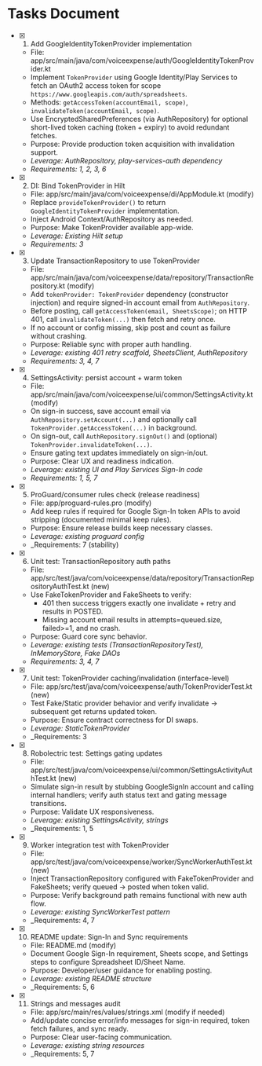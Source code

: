 # Tasks Document

- [x] 1. Add GoogleIdentityTokenProvider implementation
  - File: app/src/main/java/com/voiceexpense/auth/GoogleIdentityTokenProvider.kt
  - Implement `TokenProvider` using Google Identity/Play Services to fetch an OAuth2 access token for scope `https://www.googleapis.com/auth/spreadsheets`.
  - Methods: `getAccessToken(accountEmail, scope)`, `invalidateToken(accountEmail, scope)`.
  - Use EncryptedSharedPreferences (via AuthRepository) for optional short-lived token caching (token + expiry) to avoid redundant fetches.
  - Purpose: Provide production token acquisition with invalidation support.
  - _Leverage: AuthRepository, play-services-auth dependency_
  - _Requirements: 1, 2, 3, 6_

- [x] 2. DI: Bind TokenProvider in Hilt
  - File: app/src/main/java/com/voiceexpense/di/AppModule.kt (modify)
  - Replace `provideTokenProvider()` to return `GoogleIdentityTokenProvider` implementation.
  - Inject Android Context/AuthRepository as needed.
  - Purpose: Make TokenProvider available app-wide.
  - _Leverage: Existing Hilt setup_
  - _Requirements: 3_

- [x] 3. Update TransactionRepository to use TokenProvider
  - File: app/src/main/java/com/voiceexpense/data/repository/TransactionRepository.kt (modify)
  - Add `tokenProvider: TokenProvider` dependency (constructor injection) and require signed-in account email from `AuthRepository`.
  - Before posting, call `getAccessToken(email, SheetsScope)`; on HTTP 401, call `invalidateToken(...)` then fetch and retry once.
  - If no account or config missing, skip post and count as failure without crashing.
  - Purpose: Reliable sync with proper auth handling.
  - _Leverage: existing 401 retry scaffold, SheetsClient, AuthRepository_
  - _Requirements: 3, 4, 7_

- [x] 4. SettingsActivity: persist account + warm token
  - File: app/src/main/java/com/voiceexpense/ui/common/SettingsActivity.kt (modify)
  - On sign-in success, save account email via `AuthRepository.setAccount(...)` and optionally call `TokenProvider.getAccessToken(...)` in background.
  - On sign-out, call `AuthRepository.signOut()` and (optional) `TokenProvider.invalidateToken(...)`.
  - Ensure gating text updates immediately on sign-in/out.
  - Purpose: Clear UX and readiness indication.
  - _Leverage: existing UI and Play Services Sign-In code_
  - _Requirements: 1, 5, 7_

- [x] 5. ProGuard/consumer rules check (release readiness)
  - File: app/proguard-rules.pro (modify)
  - Add keep rules if required for Google Sign-In token APIs to avoid stripping (documented minimal keep rules).
  - Purpose: Ensure release builds keep necessary classes.
  - _Leverage: existing proguard config_
  - _Requirements: 7 (stability)

- [x] 6. Unit test: TransactionRepository auth paths
  - File: app/src/test/java/com/voiceexpense/data/repository/TransactionRepositoryAuthTest.kt (new)
  - Use FakeTokenProvider and FakeSheets to verify:
    - 401 then success triggers exactly one invalidate + retry and results in POSTED.
    - Missing account email results in attempts=queued.size, failed>=1, and no crash.
  - Purpose: Guard core sync behavior.
  - _Leverage: existing tests (TransactionRepositoryTest), InMemoryStore, Fake DAOs_
  - _Requirements: 3, 4, 7_

- [x] 7. Unit test: TokenProvider caching/invalidation (interface-level)
  - File: app/src/test/java/com/voiceexpense/auth/TokenProviderTest.kt (new)
  - Test Fake/Static provider behavior and verify invalidate → subsequent get returns updated token.
  - Purpose: Ensure contract correctness for DI swaps.
  - _Leverage: StaticTokenProvider_
  - _Requirements: 3

- [x] 8. Robolectric test: Settings gating updates
  - File: app/src/test/java/com/voiceexpense/ui/common/SettingsActivityAuthTest.kt (new)
  - Simulate sign-in result by stubbing GoogleSignIn account and calling internal handlers; verify auth status text and gating message transitions.
  - Purpose: Validate UX responsiveness.
  - _Leverage: existing SettingsActivity, strings_
  - _Requirements: 1, 5

- [x] 9. Worker integration test with TokenProvider
  - File: app/src/test/java/com/voiceexpense/worker/SyncWorkerAuthTest.kt (new)
  - Inject TransactionRepository configured with FakeTokenProvider and FakeSheets; verify queued → posted when token valid.
  - Purpose: Verify background path remains functional with new auth flow.
  - _Leverage: existing SyncWorkerTest pattern_
  - _Requirements: 4, 7

- [x] 10. README update: Sign-In and Sync requirements
  - File: README.md (modify)
  - Document Google Sign-In requirement, Sheets scope, and Settings steps to configure Spreadsheet ID/Sheet Name.
  - Purpose: Developer/user guidance for enabling posting.
  - _Leverage: existing README structure_
  - _Requirements: 5, 6

- [x] 11. Strings and messages audit
  - File: app/src/main/res/values/strings.xml (modify if needed)
  - Add/update concise error/info messages for sign-in required, token fetch failures, and sync ready.
  - Purpose: Clear user-facing communication.
  - _Leverage: existing string resources_
  - _Requirements: 5, 7
